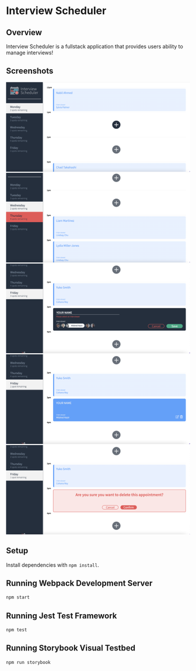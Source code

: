 # Interview Scheduler


## Overview

Interview Scheduler is a fullstack application that provides users ability to manage interviews!

## Screenshots

![home](docs/2.png)
![days](docs/3.png)
![add](docs/4.png)
![edit](docs/5.png)
![delete](docs/6.png)

## Setup

Install dependencies with `npm install`.

## Running Webpack Development Server

```sh
npm start
```

## Running Jest Test Framework

```sh
npm test
```

## Running Storybook Visual Testbed

```sh
npm run storybook
```
